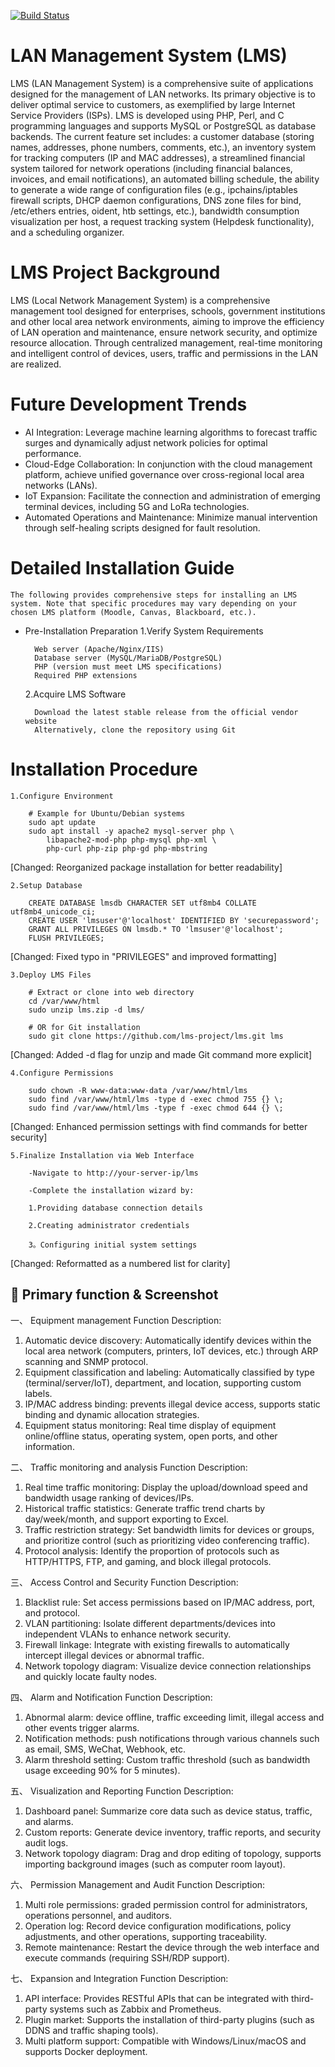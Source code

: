 [![Build Status](https://travis-ci.com/chilek/lms.svg?branch=master)](https://travis-ci.com/chilek/lms)

# LAN Management System (LMS)
LMS (LAN Management System) is a comprehensive suite of applications<!-- by 梁冰丽--> designed for the management of LAN networks. Its primary objective is to deliver optimal service to customers<!-- by 梁冰丽-->, as exemplified by large Internet Service Providers (ISPs)<!-- by 梁冰丽-->. LMS is developed using PHP, Perl, and C programming languages and supports MySQL or PostgreSQL as database backends. The current feature set includes: a customer database (storing names, addresses, phone numbers, comments, etc.), an inventory system for tracking computers (IP and MAC addresses), a streamlined financial system tailored for network operations (including financial balances, invoices, and email notifications), an automated billing schedule, the ability to generate a wide range of configuration files (e.g., ipchains/iptables firewall scripts, DHCP daemon configurations, DNS zone files for bind, /etc/ethers entries, oident, htb settings, etc.), bandwidth consumption visualization per host, a request tracking system (Helpdesk functionality), and a scheduling organizer.<!-- by 梁冰丽-->
 # LMS Project Background
LMS (Local Network Management System) is a comprehensive management tool designed for enterprises, schools, government institutions and other local area network environments, aiming to improve the efficiency of LAN operation and maintenance, ensure network security, and optimize resource allocation. Through centralized management, real-time monitoring and intelligent control of devices, users, traffic and permissions in the LAN are realized.<!--by 梁冰丽-->
# Future Development Trends 
- AI Integration: Leverage machine learning algorithms to forecast traffic surges and dynamically adjust network policies for optimal performance.  
- Cloud-Edge Collaboration: In conjunction with the cloud management platform, achieve unified governance over cross-regional local area networks (LANs).  
- IoT Expansion: Facilitate the connection and administration of emerging terminal devices, including 5G and LoRa technologies.  
- Automated Operations and Maintenance: Minimize manual intervention through self-healing scripts designed for fault resolution.  <!--by 梁冰丽-->


#   Detailed Installation Guide

    The following provides comprehensive steps for installing an LMS system. Note that specific procedures may vary depending on your chosen LMS platform (Moodle, Canvas, Blackboard, etc.).

- Pre-Installation Preparation
    1.Verify System Requirements

        Web server (Apache/Nginx/IIS)
        Database server (MySQL/MariaDB/PostgreSQL)
        PHP (version must meet LMS specifications)
        Required PHP extensions
        
    2.Acquire LMS Software

        Download the latest stable release from the official vendor website
        Alternatively, clone the repository using Git


#   Installation Procedure

    1.Configure Environment

        # Example for Ubuntu/Debian systems
        sudo apt update
        sudo apt install -y apache2 mysql-server php \
            libapache2-mod-php php-mysql php-xml \
            php-curl php-zip php-gd php-mbstring

[Changed: Reorganized package installation for better readability]


    2.Setup Database

        CREATE DATABASE lmsdb CHARACTER SET utf8mb4 COLLATE utf8mb4_unicode_ci;
        CREATE USER 'lmsuser'@'localhost' IDENTIFIED BY 'securepassword';
        GRANT ALL PRIVILEGES ON lmsdb.* TO 'lmsuser'@'localhost';
        FLUSH PRIVILEGES;

[Changed: Fixed typo in "PRIVILEGES" and improved formatting]


    3.Deploy LMS Files

        # Extract or clone into web directory
        cd /var/www/html
        sudo unzip lms.zip -d lms/

        # OR for Git installation
        sudo git clone https://github.com/lms-project/lms.git lms


[Changed: Added -d flag for unzip and made Git command more explicit]
    

    4.Configure Permissions

        sudo chown -R www-data:www-data /var/www/html/lms
        sudo find /var/www/html/lms -type d -exec chmod 755 {} \;
        sudo find /var/www/html/lms -type f -exec chmod 644 {} \;


[Changed: Enhanced permission settings with find commands for better security]



    5.Finalize Installation via Web Interface

        -Navigate to http://your-server-ip/lms

        -Complete the installation wizard by:

        1.Providing database connection details

        2.Creating administrator credentials

        3。Configuring initial system settings

[Changed: Reformatted as a numbered list for clarity]
    <!--by 王玥-->

## 📮 Primary function & Screenshot

一、 Equipment management
Function Description:
1. Automatic device discovery: Automatically identify devices within the local area network (computers, printers, IoT devices, etc.) through ARP scanning and SNMP protocol.
2. Equipment classification and labeling: Automatically classified by type (terminal/server/IoT), department, and location, supporting custom labels.
3. IP/MAC address binding: prevents illegal device access, supports static binding and dynamic allocation strategies.
4. Equipment status monitoring: Real time display of equipment online/offline status, operating system, open ports, and other information.

二、 Traffic monitoring and analysis
Function Description:
1. Real time traffic monitoring: Display the upload/download speed and bandwidth usage ranking of devices/IPs.
2. Historical traffic statistics: Generate traffic trend charts by day/week/month, and support exporting to Excel.
3. Traffic restriction strategy: Set bandwidth limits for devices or groups, and prioritize control (such as prioritizing video conferencing traffic).
4. Protocol analysis: Identify the proportion of protocols such as HTTP/HTTPS, FTP, and gaming, and block illegal protocols.

三、 Access Control and Security
Function Description:
1. Blacklist rule: Set access permissions based on IP/MAC address, port, and protocol.
2. VLAN partitioning: Isolate different departments/devices into independent VLANs to enhance network security.
3. Firewall linkage: Integrate with existing firewalls to automatically intercept illegal devices or abnormal traffic.
4. Network topology diagram: Visualize device connection relationships and quickly locate faulty nodes.

四、 Alarm and Notification
Function Description:
1. Abnormal alarm: device offline, traffic exceeding limit, illegal access and other events trigger alarms.
2. Notification methods: push notifications through various channels such as email, SMS, WeChat, Webhook, etc.
3. Alarm threshold setting: Custom traffic threshold (such as bandwidth usage exceeding 90% for 5 minutes).

五、 Visualization and Reporting
Function Description:
1. Dashboard panel: Summarize core data such as device status, traffic, and alarms.
2. Custom reports: Generate device inventory, traffic reports, and security audit logs.
3. Network topology diagram: Drag and drop editing of topology, supports importing background images (such as computer room layout).

六、 Permission Management and Audit
Function Description:
1. Multi role permissions: graded permission control for administrators, operations personnel, and auditors.
2. Operation log: Record device configuration modifications, policy adjustments, and other operations, supporting traceability.
3. Remote maintenance: Restart the device through the web interface and execute commands (requiring SSH/RDP support).

七、 Expansion and Integration
Function Description:
1. API interface: Provides RESTful APIs that can be integrated with third-party systems such as Zabbix and Prometheus.
2. Plugin market: Supports the installation of third-party plugins (such as DDNS and traffic shaping tools).
3. Multi platform support: Compatible with Windows/Linux/macOS and supports Docker deployment.
<!--by 韦思宇-->
